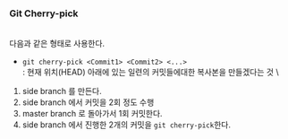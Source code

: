 ### Git Cherry-pick
\
다음과 같은 형태로 사용한다.
- `git cherry-pick <Commit1> <Commit2> <...>`\
: 현재 위치(HEAD) 아래에 있는 일련의 커밋들에대한 복사본을 만들겠다는 것
\
1. side branch 를 만든다.
2. side branch 에서 커밋을 2회 정도 수행
3. master branch 로 돌아가서 1회 커밋한다.
4. side branch 에서 진행한 2개의 커밋을 `git cherry-pick`한다.